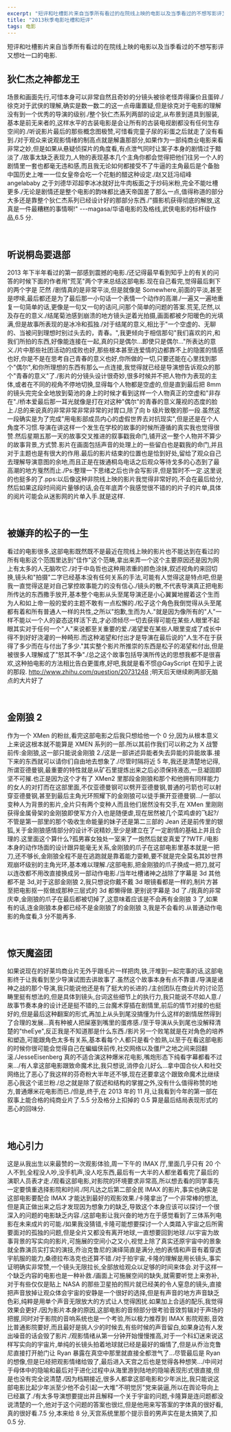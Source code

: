 ```yaml
---
excerpt: "短评和吐槽影片来自当季所有看过的在院线上映的电影以及当季看过的不想写影评又想吐一口的电影."
title: "2013秋季电影吐槽和短评"
tags: 电影
---
```


短评和吐槽影片来自当季所有看过的在院线上映的电影以及当季看过的不想写影评又想吐一口的电影.

## 狄仁杰之神都龙王

场景和画面先行,可惜本身可以非常自然且奇妙的分镜头被徐老怪弄得廉价且蛋碎./徐克对于武侠的理解,确实是数一数二的这一点毋庸置疑,但是徐克对于电影的理解没有到一个优秀的导演的级别./整个狄仁杰系列两部的设定,从布景到道具到服装,基本是前无来者的,这样水平的古装电影是会让所有的古装电视剧都没有任何生存空间的./听说影片最后的那些概念图极赞,可惜看完童子尿的彩蛋之后就走了没有看到./对于观众来说观影情绪的制高点就是解蛊那部分,如果作为一部纯商业电影来看非常之妙,但是如果从悬疑侦探片的角度看,有点泄气同时让案子本身的剧情过于黯淡了./故事太缺乏表现力,人物的表现基本几个主角你都会觉得把他们往另一个人的剧情里一套也都毫无违和感,而且我无论如何都接受不了牛逼的主角最后是个备胎中国历史上唯一一位女皇帝会吃一个花魁的醋这种设定./赵又廷冯绍峰 angelababy 之于刘德华邓超李冰冰就好比牛肉板面之于炒码米粉,完全不能吐槽更多./无论是剧情还是整个电影的韵味都比通天帝国差了那么一点,值得称道的部分大多还是靠整个狄仁杰系列已经设计好的那部分东西./"摄影机获得彻底的解放,这真是一件最糟糕的事情啊!" ---magasa/华语电影的及格线,武侠电影的标杆级作品,6.5 分.

<br>

## 听说桐岛要退部

2013 年下半年看过的第一部感到震撼的电影./还记得最早看到知乎上的有关的问答的时候下面的作者用"荒芜"两个字来总结这部电影.现在自己看完,觉得最后剩下的两个字是 茫然 /剧情真的是非常平淡,但是就像是 Somewhere,前面的平淡,甚至是啰嗦,最后都还是为了最后那一小句话一个表情一个动作的高潮./一遍又一遍地重复一句简单的话,更像是一句又一句的诘问,问那个简单的问题的答案.荒芜,茫然,以及存在的意义./结尾菊池感到崩溃的地方镜头逆着光拍摄,画面都被夕阳暖色的光填满,但是故事所表现的是冰冷和孤独./对于结尾的意义,相比于"一个空虚的、无聊的、当被问到理想时别过头去的，青春。",我更倾向于相信那句"我们喜欢的片,和我们所拍的东西,好像能连接在一起,真的只是偶尔...即使只是偶尔..."所表达的意义./片中那些社团活动的成败也好,那些根本甚至连爱情的边都靠不上的隐匿的情感也好,你是不是在思考自己青春的意义也好,你所做的一切,只要还能在心里找到那个"偶尔",和你所理想的东西有那么一点连接,我觉得就已经是导演想告诉观众的那个"青春的意义"了./影片的分镜头设计很奇妙,很多时候并不把人物作为表现的主体,或者在不同的视角不停地切换,显得每个人物都是空虚的,但是直到最后把 8mm 的镜头完完全全地放到菊池的身上的时候才看到这样一个人物真正的空虚和"非存在"./桥本爱最后那一耳光就像是打在对这种"偶尔"的青春的意义蔑视的态度的脸上./总的来说真的非常非常非常非常的对胃口,除了向 b 级片致敬的那一段.虽然这一段确实是为了完成"用电影部成员内心的虚假世界去对抗现实",但是还是在个人角度不习惯.导演在讲这样一个发生在学校的故事的时候所遵循的真实我也觉得很赞.然后星期五那一天的故事交叉推进的叙事戳我命门,铺开这一整个人物并不算少的故事背景,方式赞.影片在画面包括声音的处理上的一些留白也是戳我的命门,并且对于主题也是有很大的作用.最后的影片结束的位置也是恰到好处,留给了观众自己去理解导演意图的余地,而且正是在拨通桐岛电话之后观众等待戈多的心态到了最高潮的地方戛然而止./Ps:整理一下思绪之后也许会写影评,但是暂时不一定.这里说的也挺多的了.pps:以后像这种非院线上映的影片我觉得非常好的,不会在最后给分,然后如果这段时间阅片量够的话,会在年底弄个我感觉很不错的的片子的片单,具体的阅片可能会从迷影网的片单入手.就是这样.

<br>

## 被嫌弃的松子的一生

看过的电影很多,这部电影既然既不是最近在院线上映的影片也不能达到在看过的所有电影这个范围里达到"佳作"这个范畴,拿出来弄一个这个主要原因还是因为网上有太多的人无脑吹它./对于中岛哲也这种用浓重的颜色涂抹,叙述视角的来回切换,镜头和"拍摄"二字已经基本没有任何关系的手法,可能有人觉得这是特点吧,但是我一直觉得这是对自己掌控故事能力的没有信心./镜头的散,不代表导演真正把电影所传达的东西撒手放开,基本整个电影从头至尾导演还是小心翼翼地握着这个生而为人和如上帝一般的爱的主题不敢有一点松懈的./松子这个角色我倒觉得从头至尾都有着和所有普通人一样的共性,之所以"抱歉,生而为人."就是因为像所有的"人"一样不能以一个人的姿态这样活下去,才必须倾尽一切去获得可能在某些人眼里不起眼其实对于任何一个"人"来说都至关重要的爱./渴望爱在某些人眼里变成了成长中得不到好好浇灌的一种畸形.而这种渴望和付出才是导演在最后说的"人生不在于获得了多少而在与付出了多少."其实整个影片所推崇的东西是松子的渴望和付出,但是被很多人理解成了"怒其不争"./总之这个故事包括导演所传达的思想我都不是很喜欢,这种拍电影的方法相比告白更蛋疼,好吧,我就是看不惯@GayScript 在知乎上说的那段. http://www.zhihu.com/question/20731248 ;明天后天继续刷两部无脑点的大片好了

<br>

## 金刚狼 2

作为一个 XMen 的粉丝,看完这部电影之后我只想给他一个 0 分,因为从根本意义上来说这根本就不能算是 XMEN 系列的一部.所以其前作我们可以称之为 X 战警前传:金刚狼,这一部只能说金刚狼 2./这是一部讲述异能者失去异能的异能故事.接下来的东西就可以请你们自由地去想象了./尽管时隔将近 5 年,我还是清楚地记得,所谓亚德曼钢,最重要的特性就是从矿石里提炼出来之后必须保持液态,一旦凝固即坚不可摧.也正是因为这个才有了 XMen2 里那段金刚狼和那个和他拥有同样能力的女人的对打而在这部里面,不仅亚德曼钢可以劈开亚德曼钢,普通的弓箭也可以射穿亚德曼钢,甚至到最后主角光环照耀下的金刚狼可以徒手撕开亚德曼钢.../一部以变种人为背景的影片,全片只有两个变种人而且他们居然没有交手,在 XMen 里刚刚获得金属骨架的金刚狼即使军方介入也是随便虐,现在居然被几个菜鸡虐的飞起?/不管是第一部里的那个吸收生命能量的妹子还是第二三部的 Jean 还是前传里的银狐,关于金刚狼感情部分的设计不说精妙,至少是建立在了一定剧情的基础上并且合理的.这里面这个算什么?孤男寡女独处一室来了一炮然后就变真爱了?WTF./电影本身的动作场面的设计跟异能毫无关系,金刚狼的爪子在这部电影里基本就是一把刀,还不够长,金刚狼全程不是在逃跑就是靠着能力耍赖,要不就是完全莫名其妙世界观崩坏级别的主角光环,基本难以理解./这部电影,把金刚狼的爪子换成一把刀,就可以连改都不用改直接换成另一部动作电影./当年吐槽诸神之战除了字幕是 3d 其他都不是 3d,对于这部金刚狼 2,我只想说你戴不戴 3d 眼镜看都是一样的,制片方甚至把电影抠一抠做成那种三层式的 3d 都懒得做.更别说字幕是 3d 了./我真的非常庆幸,金刚狼的爪子在最后都被切掉了,这意味着应该是不会再有金刚狼 3 了,如果有的话,连金刚狼本身都已经不是金刚狼了的金刚狼 3,我是不会看的.从普通动作电影的角度看,3 分不能再多.

<br>

## 惊天魔盗团

如果说现在的好莱坞商业片无外乎跟毛片一样把肉,铁,汗堆到一起完事的话,这部电影终于让我看到至少导演试图去讲故事了.虽然这个故事本身有点不靠谱./导演是诸神之战的那个导演,我只能说他还是有了挺大的长进的./主创团队在商业片的讨论范畴里挺有想法的,但是具体到镜头,台词这些细节上的执行力,我只能说不尽如人意./故事节奏本身的设计还是挺不错的,三台魔术穿插在剧情里,前后的情节对接的也挺好的,但是最后这种翻案的形式,再加上从头到尾没搞懂为什么这样的剧情居然得到了合理的发展...真有种被人把屎塞到嘴里的蛋疼感./至于导演从头到尾也没解释清楚的"theEye",反正我是不知道那是什么东西./影片另一个败笔就是在对角色的培养和塑造,可能跟角色太多有关系,基本看每个人都只是看个脸熟,以至于在看这部电影的时候你很可能会觉得自己在蝙蝠侠前传,社交网络以及僵尸之地之间来回翻滚./JesseEisenberg 真的不适合演这种爆米花电影,嘴炮形态下纯看字幕都看不过来.../有人拿这部电影跟致命魔术比,我只想说,消停会儿好么...拿中国合伙人和社交网络比了恶心了我这样的芬奇粉大半年还不够,现在还要拿这个跟致命魔术比继续恶心我这个诺兰粉./总之就是除了叙述和结构的掌握之外,没有什么值得称赞的地方,普通爆米花电影而已./但是,终于,在 2013 年的 11 月,让我看到今年的第一部在叙事上能合格的纯商业片了.5.5 分及格分上扣掉的 0.5 算是最后结局表现形式的恶心的回味分.

<br>

## 地心引力

这是从我出生以来最赞的一次观影体验,周一下午的 IMAX 厅,里面几乎只有 20 个人不到,全程没人吵,没手机声,没人吃东西,最后有一大半的人都坐着看完了最后的演职人员表才走./观看这部电影,对影院的环境要求非常高,所以想去看的同学事先一定要慎重选择影院和时间./阿凡达之后第二部全民 IMAX 的影片,事实也确实是这部电影要配合 IMAX 才能达到最好的观影效果./卡隆拿出了一个非常棒的想法,但是真正做出来之后才发现因为想象力的缺乏,导致这个本身应该可以探讨一个很深入的问题的电影缺乏内容./这部电影让我兴奋的地方在于感觉看到了三体系列电影在未来成片的可能./如果我没猜错,卡隆可能想要探讨一个人类踏入宇宙之后所需要面对的孤独的问题,但是全片又都没有离开地球,一直想要回到地球./以宇宙为故事背景的写实向的影片,可施展的空间小之又小,视觉上除了真实还原宇宙中的景象就全靠演员实打实的演技,乔治克鲁尼的演绎简直是满分,他的表情和声音有着穿透宇航服的能力,桑德拉布洛克也还算不错./对于拍宇宙,卡隆的理解是用长镜头,事实证明确实非常赞,一个镜头无限拉长,全部放给观众以足够的时间来体会.对于这样一个缺乏内容的电影也是一种补救./画面上可施展空间的缺失,就需要听觉上来弥补,对于有些仅仅是贴上 NASA 的那些卫星拍的照片就已经美的令人窒息的镜头,直接把声音放掉让观众体会宇宙的安静是一个很好的选择,但是有声音的地方声音缺乏色彩,纯粹是用单个声音无限放大的方式让人觉得困扰.如果加上合适的配乐,我觉得效果会更好./因为影片本身的原因,这部电影的音频部分很考验音效剪辑对于声场的把握,同时对于影院的音响系统也是一个考验,所以极力推荐到 IMAX 影院观影,音效比普通影院要好,而且最好是挑人少的时候去,有些时候的声音留白,如果身边有人发出噪音的话会毁了影片./观影情绪从第一分钟开始慢慢推高,对于一个科幻迷来说这样写实向的宇宙片,单纯的长镜头拍着地球就已经是最好的煽情了,但是从乔治克鲁尼直接打开舱门让 Ryan 暴露在真空中那里就直接全都泄气了...尽管最后是 Ryan 的想像,但是已经把观影情绪给毁了,最后进入天宫之后也是觉得各种想笑.../中间对于母体中的隐喻和最后对于进化过程中从海里游到陆地的隐喻表现形式很直接,但是也没有完全说清楚./因为档期接近,很多人都拿这部电影和少年派比,我只能说这部电影比起少年派至少他不会引起一大堆"不明觉厉"党来装逼,所以在舆论导向上已经赢了./有太多导演想要提出并且解释一个关于宇宙的问题,卡隆算是连问题都没说清楚的一个,他对于这个问题的答案也很烂,但是他用来写答案的字体真的很好看,真的很好看.7.5 分,本来给 8 分,天宫系统里那个提示音的男声实在是太搞笑了,扣 0.5 分.
